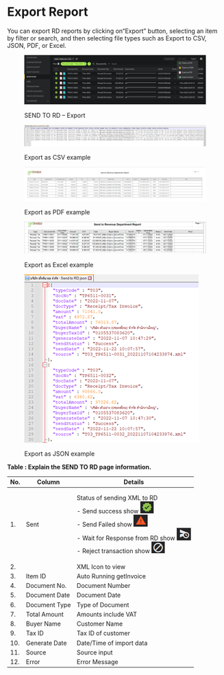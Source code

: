 # Export Report

You can export RD reports by clicking on“Export” button, selecting an item by filter or search, and then selecting file types such as Export to CSV, JSON, PDF, or Excel.

<figure><img src="../../.gitbook/assets/image (26) (2).png" alt=""><figcaption><p>SEND TO RD – Export</p></figcaption></figure>

<figure><img src="../../.gitbook/assets/image (28) (2).png" alt=""><figcaption><p>Export as CSV example</p></figcaption></figure>

<figure><img src="../../.gitbook/assets/image (43) (2).png" alt=""><figcaption><p>Export as PDF example</p></figcaption></figure>

<figure><img src="../../.gitbook/assets/image (30) (2).png" alt=""><figcaption><p>Export as Excel example</p></figcaption></figure>

<figure><img src="../../.gitbook/assets/image (63) (2).png" alt=""><figcaption><p>Export as JSON example</p></figcaption></figure>

**Table : Explain the SEND TO RD page information.**

| No. | Column        | Details                                                                                                                                                                                                                                                                                                                                                                                         |
| --- | ------------- | ----------------------------------------------------------------------------------------------------------------------------------------------------------------------------------------------------------------------------------------------------------------------------------------------------------------------------------------------------------------------------------------------- |
| 1.  | Sent          | <p>Status of sending XML to RD<br>- Send success show <img src="../../.gitbook/assets/image (81) (2).png" alt=""><br>- Send Failed show <img src="../../.gitbook/assets/image (7) (2).png" alt=""><br>- Wait for Response from RD show <img src="../../.gitbook/assets/image (27) (2).png" alt=""><br>- Reject transaction show <img src="../../.gitbook/assets/image (16) (2).png" alt=""></p> |
| 2.  |               | XML Icon to view                                                                                                                                                                                                                                                                                                                                                                                |
| 3.  | Item ID       | Auto Running getInvoice                                                                                                                                                                                                                                                                                                                                                                         |
| 4.  | Document No.  | Document Number                                                                                                                                                                                                                                                                                                                                                                                 |
| 5.  | Document Date | Document Date                                                                                                                                                                                                                                                                                                                                                                                   |
| 6.  | Document Type | Type of Document                                                                                                                                                                                                                                                                                                                                                                                |
| 7.  | Total Amount  | Amounts include VAT                                                                                                                                                                                                                                                                                                                                                                             |
| 8.  | Buyer Name    | Customer Name                                                                                                                                                                                                                                                                                                                                                                                   |
| 9.  | Tax ID        | Tax ID of customer                                                                                                                                                                                                                                                                                                                                                                              |
| 10. | Generate Date | Date/Time of import data                                                                                                                                                                                                                                                                                                                                                                        |
| 11. | Source        | Source input                                                                                                                                                                                                                                                                                                                                                                                    |
| 12. | Error         | Error Message                                                                                                                                                                                                                                                                                                                                                                                   |
